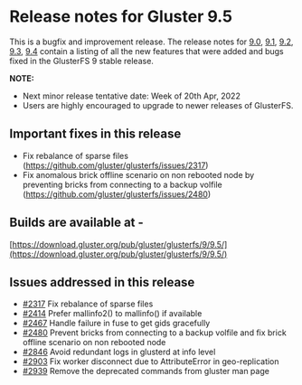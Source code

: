 # Release notes for Gluster 9.5

This is a bugfix and improvement release. The release notes for [9.0](9.0.md), [9.1](9.1.md), [9.2](9.2.md), [9.3](9.3.md), [9.4](9.4.md)  contain a listing of all the new features that were added and bugs fixed in the GlusterFS 9 stable release.

**NOTE:**
- Next minor release tentative date: Week of 20th Apr, 2022
- Users are highly encouraged to upgrade to newer releases of GlusterFS.

## Important fixes in this release
- Fix rebalance of sparse files (https://github.com/gluster/glusterfs/issues/2317)
- Fix anomalous brick offline scenario on non rebooted node by preventing  bricks from connecting to a backup volfile (https://github.com/gluster/glusterfs/issues/2480)

## Builds are available at -
[https://download.gluster.org/pub/gluster/glusterfs/9/9.5/](https://download.gluster.org/pub/gluster/glusterfs/9/9.5/)

## Issues addressed in this release

- [#2317](https://github.com/gluster/glusterfs/issues/2317) Fix rebalance of sparse files
- [#2414](https://github.com/gluster/glusterfs/issues/2414) Prefer mallinfo2() to mallinfo() if available
- [#2467](https://github.com/gluster/glusterfs/issues/2467) Handle failure in fuse to get gids gracefully
- [#2480](https://github.com/gluster/glusterfs/issues/2480) Prevent bricks from connecting to a backup volfile and fix brick offline scenario on non rebooted node
- [#2846](https://github.com/gluster/glusterfs/issues/2846) Avoid redundant logs in glusterd at info level
- [#2903](https://github.com/gluster/glusterfs/issues/2903) Fix worker disconnect due to AttributeError in geo-replication
- [#2939](https://github.com/gluster/glusterfs/issues/2939) Remove the deprecated commands from gluster man page
